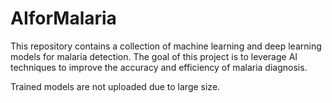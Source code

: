 # AIforMalaria
This repository contains a collection of machine learning and deep learning models for malaria detection. The goal of this project is to leverage AI techniques to improve the accuracy and efficiency of malaria diagnosis.

Trained models are not uploaded due to large size.
